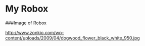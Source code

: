 My Robox
=========


###Image of Robox

http://www.zonkio.com/wp-content/uploads/2009/04/dogwood_flower_black_white_950.jpg
